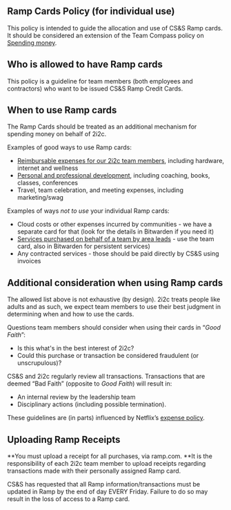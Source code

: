 ## Ramp Cards Policy (for individual use)

This policy is intended to guide the allocation and use of CS&S Ramp cards. It should be considered an extension of the Team Compass policy on [Spending money](spending-money).

## Who is allowed to have Ramp cards

This policy is a guideline for team members (both employees and contractors) who want to be issued CS&S Ramp Credit Cards.

## When to use Ramp cards

The Ramp Cards should be treated as an additional mechanism for spending money on behalf of 2i2c.

Examples of good ways to use Ramp cards:

-   [Reimbursable expenses for our 2i2c team members](https://compass.2i2c.org/people/compensation/#list-of-additional-reimbursable-expenses-for-our-2i2c-team-members), including hardware, internet and wellness
-   [Personal and professional development](), including coaching, books, classes, conferences
-   Travel, team celebration, and meeting expenses, including marketing/swag

Examples of ways _not to use_ your individual Ramp cards:

-   Cloud costs or other expenses incurred by communities - we have a separate card for that (look for the details in Bitwarden if you need it)
-   [Services purchased on behalf of a team by area leads](spending-money) - use the team card, also in Bitwarden for persistent services)
-   Any contracted services - those should be paid directly by CS&S using invoices

## Additional consideration when using Ramp cards

The allowed list above is not exhaustive (by design). 2i2c treats people like adults and as such, we expect team members to use their best judgment in determining when and how to use the cards.

Questions team members should consider when using their cards in “_Good Faith_”:

-   Is this what's in the best interest of 2i2c?
-   Could this purchase or transaction be considered fraudulent (or unscrupulous)?

CS&S and 2i2c regularly review all transactions. Transactions that are deemed “Bad Faith” (opposite to _Good Faith_) will result in:

-   An internal review by the leadership team
-   Disciplinary actions (including possible termination).

These guidelines are (in parts) influenced by Netflix’s [expense policy](https://blog.pleo.io/en/netflix-doesnt-have-an-expense-policy-does-your-company-really-need-one).

## Uploading Ramp Receipts

**You must upload a receipt for all purchases, via ramp.com. **It is the responsibility of each 2i2c team member to upload receipts regarding transactions made with their personally assigned Ramp card.

CS&S has requested that all Ramp information/transactions must be updated in Ramp by the end of day EVERY Friday. Failure to do so may result in the loss of access to a Ramp card.
